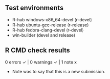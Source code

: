 ## Test environments
- R-hub windows-x86_64-devel (r-devel)
- R-hub ubuntu-gcc-release (r-release)
- R-hub fedora-clang-devel (r-devel)
- win-builder (devel and release)

## R CMD check results
0 errors ✓ | 0 warnings ✓ | 1 note x

* Note was to say that this is a new submission.

